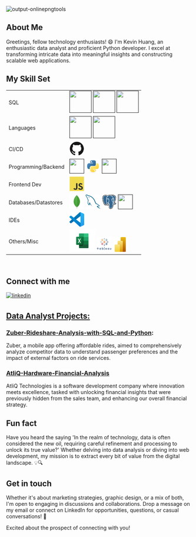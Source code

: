 
![output-onlinepngtools](https://github.com/kaizermm/kaizermm/assets/121756502/b6c6a313-233a-424e-aaf2-9819a5624b30 )

<div align="center">
</div>  
  
## About Me
Greetings, fellow technology enthusiasts! 😄 I'm Kevin Huang, an enthusiastic data analyst and proficient Python developer. I excel at transforming intricate data into meaningful insights and constructing scalable web applications.

## My Skill Set  
<table>
    <tr>
        <td>SQL</td>
        <td>
            <a href=""><img src="https://www.vectorlogo.zone/logos/sqlite/sqlite-ar21.svg" width="60" height="60"/></a>
            <a href=""><img src="https://www.vectorlogo.zone/logos/mysql/mysql-ar21.svg" width="60" height="60"/></a>
            <a href=""><img src="https://www.vectorlogo.zone/logos/postgresql/postgresql-ar21.svg" width="60" height="60"/></a>
        </td>
    </tr>
    <tr>
        <td>Languages</td>
        <td>
            <a href=""><img src="https://www.vectorlogo.zone/logos/python/python-ar21.svg" width="60" height="60"/></a>
            <a href=""><img src="https://www.vectorlogo.zone/logos/javascript/javascript-ar21.svg" width="60" height="60"/></a>
        </td>
    </tr>
    <tr>
        <td>CI/CD</td>
        <td>
            <a href=""><img src="https://github.com/devicons/devicon/blob/v2.13.0/icons/github/github-original.svg" width="40" height="40"/></a>
       </td>
    </tr>
    <tr>
        <td>Programming/Backend</td>
        <td>
            <a href=""><img src="https://www.vectorlogo.zone/logos/djangoproject/djangoproject-ar21.svg" width="40" height="40"/></a>
            <a href=""><img src="https://github.com/devicons/devicon/blob/v2.13.0/icons/python/python-original.svg" width="40" height="40"/></a>
            <a href=""><img src="https://www.vectorlogo.zone/logos/pocoo_flask/pocoo_flask-icon.svg" width="40" height="40"/></a>
        </td>
    </tr>
    </tr>
    <tr>
        <td>Frontend Dev</td>
        <td>
            <a href=""><img src="https://github.com/devicons/devicon/blob/v2.13.0/icons/javascript/javascript-original.svg" width="40" height="40"/></a>
        </td>
    </tr>
    <tr>
        <td>Databases/Datastores</td>
        <td>
            <a href=""><img src="https://github.com/devicons/devicon/blob/v2.13.0/icons/mongodb/mongodb-original.svg" width="40" height="40"/></a>
            <a href=""><img src="https://github.com/devicons/devicon/blob/v2.13.0/icons/mysql/mysql-original.svg" width="40" height="40"/></a>
            <a href=""><img src="https://github.com/devicons/devicon/blob/v2.13.0/icons/postgresql/postgresql-original.svg" width="40" height="40"/></a>
            <a href=""><img src="https://www.vectorlogo.zone/logos/snowflake/snowflake-icon.svg" width="40" height="40"/></a>
        </td>
    </tr>
    <tr>
        <td>IDEs</td>
        <td>
            <a href=""><img src="https://github.com/devicons/devicon/blob/v2.13.0/icons/vscode/vscode-original.svg" width="40" height="40"/></a>
        </td>
    </tr>
    <tr>
   </tr>
    <tr>
        <td>Others/Misc</td>
        <td>
            <a href=""><img src="https://github.com/kaizermm/Kevin-Huang_portfolio/blob/main/images/Microsoft_Excel-Logo.wine.png?raw=true" width="70" height="60"/></a>
            <a href=""><img src="https://github.com/kaizermm/Kevin-Huang_portfolio/blob/main/images/tableau-integration-logo.png?raw=true" width="40" height="40"/></a>
            <a href=""><img src="https://github.com/kaizermm/Kevin-Huang_portfolio/blob/main/images/Power%20BI%20logo.png?raw=true" width="40" height="40"/></a>
            <!-- <a href=""><img src=""/></a> -->
        </td>
    </tr>
</table>


<br/> 
 
## Connect with me  
<a href="https://linkedin.com/in/wanquyenhuangdata" target="_blank">
<img src=https://img.shields.io/badge/linkedin-%231E77B5.svg?&style=for-the-badge&logo=linkedin&logoColor=white alt=linkedin style="margin-bottom: 5px;" />

## Data Analyst Projects:
### [Zuber-Rideshare-Analysis-with-SQL-and-Python](https://github.com/kaizermm/Zuber-Rideshare-Analysis.git): 
Zuber, a mobile app offering affordable rides, aimed to comprehensively analyze competitor data to understand passenger preferences and the impact of external factors on ride services.

### [AtliQ-Hardware-Financial-Analysis](https://github.com/kaizermm/AtliQ-Hardware-Financial-Analysis-.git)
AtliQ Technologies is a software development company where innovation meets excellence, tasked with unlocking financial insights that were previously hidden from the sales team, and enhancing our overall financial strategy.
## Fun fact
Have you heard the saying 'In the realm of technology, data is often considered the new oil, requiring careful refinement and processing to unlock its true value?' Whether delving into data analysis or diving into web development, my mission is to extract every bit of value from the digital landscape. 💡🔍
## Get in touch
Whether it's about marketing strategies, graphic design, or a mix of both, I'm open to engaging in discussions and collaborations. Drop a message on my email or connect on LinkedIn for opportunities, questions, or casual conversations! 📧

Excited about the prospect of connecting with you! 

















